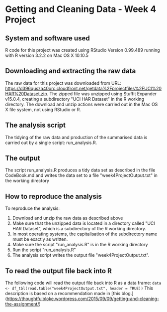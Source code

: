 # Getting and Cleaning Data - Week 4 Project

## System and software used
R code for this project was created using RStudio Version 0.99.489 running with 
R version 3.2.2 on Mac OS X 10.10.5

## Downloading and extracting the raw data
The raw data for this project was downloaded from URL:
https://d396qusza40orc.cloudfront.net/getdata%2Fprojectfiles%2FUCI%20HAR%20Dataset.zip.
The zipped file was unzipped using Stuffit Expander v15.0.4, creating a subdirectory
"UCI HAR Dataset" in the R working directory. The download and unzip actions were 
carried out in the Mac OS X file system, not using RStudio or R.

## The analysis script
The tidying of the raw data and production of the summarised data is carried out 
by a single script: run_analysis.R.  

## The output
The script run_analysis.R produces a tidy data set as described in the file CodeBook.md 
and writes the data set to a file "week4ProjectOutput.txt" in the working directory

## How to reproduce the analysis
To reproduce the analysis: 
 1. Download and unzip the raw data as described above
 2. Make sure that the unzipped data is located in a directory called "UCI HAR Dataset", which is a subdirectory of the R working directory.
 3. In most operating systems, the capitalisation of the subdirectory name must be exactly as written.
 4. Make sure the script "run\_analysis.R" is in the R working directory
 5. Run the script "run_analysis.R"
 6. The analysis script writes the output file "week4ProjectOutput.txt". 
 
## To read the output file back into R
 The following code will read the output file back into R 
 as a data frame: `data <- df_tbl(read.table("week4ProjectOutput.txt", header = TRUE))`
This description is based on a recommendation made in [this blog.]
(https://thoughtfulbloke.wordpress.com/2015/09/09/getting-and-cleaning-the-assignment/) 
  